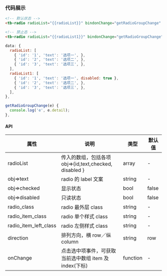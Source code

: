 ### 代码展示

```html
<!-- 默认状态 -->
<tb-radio radioList="{{radioList}}" bindonChange="getRadioGroupChange" />

<!-- 禁止态 -->
<tb-radio radioList="{{radioList1}}" bindonChange="getRadioGroupChange" />
```

```js
data: {
  radioList: [
    { 'id': '1', 'text': '选项一', },
    { 'id': '2', 'text': '选项二', },
    { 'id': '3', 'text': '选项三', },
  ],
  radioList1: [
    { 'id': '1', 'text': '选项一', disabled: true },
    { 'id': '2', 'text': '选项二', },
    { 'id': '3', 'text': '选项三', },
  ],
},

getRadioGroupChange(e) {
  console.log('e', e.detail);
},


```

#### API

| 属性                  | 说明                                                   | 类型     | 默认值 |
| --------------------- | ------------------------------------------------------ | -------- | ------ |
| radioList             | 传入的数组，包括各项 obj=>{id,text,checked, disabled } | array    | -      |
| obj=>text             | radio 的 label 文案                                    | string   | -      |
| obj=>checked          | 显示状态                                               | bool     | false  |
| obj=>disabled         | 只读状态                                               | bool     | false  |
| radio_class           | radio 最外层 class                                     | string   | -      |
| radio_item_class      | radio 单个样式 class                                   | string   | -      |
| radio_item_left_class | radio 左侧样式 class                                   | string   | -      |
| direction             | 排列方向，横 row／纵 column                            | string   | row    |
| onChange              | 点击选中项事件，可获取当前选中数组 item 及 index(下标) | function | -      |
